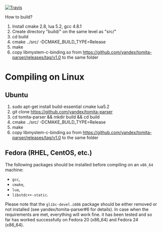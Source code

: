 [![Travis](https://img.shields.io/travis/vbocharov/tomita-parser/master.svg?style=plastic)](https://travis-ci.org/vbocharov/tomita-parser)

How to build?

1. Install cmake 2.8, lua 5.2, gcc 4.8.1
2. Create directory "build/" on the same level as "src/"
3. cd build
4. cmake ../src/ -DCMAKE_BUILD_TYPE=Release
5. make
6. copy libmystem-c-binding.so from https://github.com/yandex/tomita-parser/releases/tag/v1.0 to the same folder

# Compiling on Linux

## Ubuntu

1. sudo apt-get install build-essential cmake lua5.2
2. git clone https://github.com/yandex/tomita-parser
3. cd tomita-parser && mkdir build && cd build
4. cmake ../src/ -DCMAKE_BUILD_TYPE=Release
5. make
6. copy libmystem-c-binding.so from https://github.com/yandex/tomita-parser/releases/tag/v1.0 to the same folder

## Fedora (RHEL, CentOS, etc.)

The following packages should be installed before compiling on an `x86_64` machine:

* `gcc`,
* `cmake`,
* `lua`,
* `libstdc++-static`.

Please note that the `glibc-devel.i686` package should be either removed or not installed (see yandex/tomita-parser#6 for details). In case when the requirements are met, everything will work fine. it has been tested and so far has worked successfully on Fedora 20 (x86_64) and Fedora 24 (x86_64).
